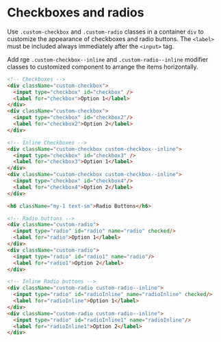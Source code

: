 # Checkboxes and radios

Use `.custom-checkbox` and `.custom-radio` classes in a container `div` to customize the appearance of checkboxes and radio buttons. The `<label>` must be included always immediately after the `<input>` tag.

Add rge `.custom-checkbox--inline` and `.custom-radio--inline` modifier classes to customized component to arrange the items horizontally.

<!-- STORY -->

```html
<!-- Checkboxes -->
<div className="custom-checkbox">
  <input type="checkbox" id="checkbox" />
  <label for="checkbox">Option 1</label>
</div>
<div className="custom-checkbox">
  <input type="checkbox" id="checkbox2"/>
  <label for="checkbox2">Option 2</label>
</div>

<!-- Inline Checkboxes -->
<div className="custom-checkbox custom-checkbox--inline">
  <input type="checkbox" id="checkbox3" />
  <label for="checkbox3">Option 1</label>
</div>
<div className="custom-checkbox custom-checkbox--inline">
  <input type="checkbox" id="checkbox4"/>
  <label for="checkbox4">Option 2</label>
</div>

<h6 className="my-1 text-sm">Radio Buttons</h6>

<!-- Radio buttons -->
<div className="custom-radio">
  <input type="radio" id="radio" name="radio" checked/>
  <label for="radio">Option 1</label>
</div>
<div className="custom-radio">
  <input type="radio" id="radio1" name="radio"/>
  <label for="radio1">Option 2</label>
</div>

<!-- Inline Radio buttons -->
<div className="custom-radio custom-radio--inline">
  <input type="radio" id="radioInline" name="radioInline" checked/>
  <label for="radioInline">Option 1</label>
</div>
<div className="custom-radio custom-radio--inline">
  <input type="radio" id="radioInline1" name="radioInline"/>
  <label for="radioInline1">Option 2</label>
</div>
```
